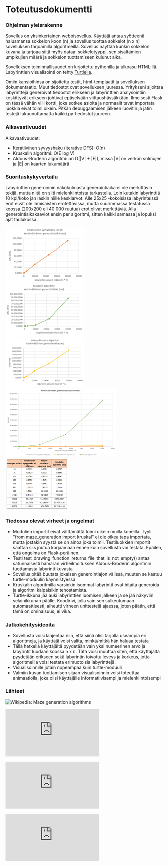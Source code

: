 # Toteutusdokumentti

### Ohjelman yleisrakenne

Sovellus on yksinkertainen webbisovellus. Käyttäjä antaa syötteenä haluamansa sokkelon koon (n) ja sovellus tuottaa  sokkelot (n x n) sovelluksen tarjoamilla algoritmeilla. Sovellus näyttää kunkin sokkelon kuvana ja tarjoaa siitä myös dataa: sokkelotyyppi, sen sisältämien umpikujien määrä ja sokkelon tuottamiseen kulunut aika. 

Sovelluksen toiminnallisuudet on kirjoitettu pythonilla ja ulkoasu HTML:llä. Labyrinttien visualisointi on tehty [Turtlella](https://docs.python.org/3/library/turtle.html).

Omiin kansioihinsa on sijoitettu testit, html-templaatit ja sovelluksen dokumentaatio. Muut tiedostot ovat sovelluksen juuressa. Yritykseni sijoittaa labyrinttejä generoivat tiedostot erikseen ja labyrinttien analysointiin keskittyvät erikseen johtivat epäselvään viittaushässäkkään. Ilmeisesti Flask on tässä vähän villi kortti, joka sotkee asioita ja normaalit tavat importata luokkia eivät toimi oikein. Pitkän debuggaamisen jälkeen luovitin ja jätin testejä lukuunottamatta kaikki.py-tiedostot juureen.


### Aikavaativuudet

Aikavaativuudet:

- Iteratiivinen syvyyshaku (iterative DFS): O(n)
- Kruskalin algoritmi: O(E log V)
- Aldous-Broderin algoritmi: on O(|V| + |E|), missä |V| on verkon solmujen ja |E| on kaarten lukumäärä



### Suorituskykyvertailu

Labyrinttien generoinnin näkökulmasta generointiaika ei ole merkittävin tekijä, mutta niitä on silti mielenkiintoista tarkastella. Loin kutakin labyrinttiä 10 kpl/koko jan laskin niille keskiarvot. Alle 25x25 -kokoisissa labyrinteissä erot eivät ole ihmisaisten erotettavissa, mutta suurimmassa testatussa koossa (200x200 eli 40 000 ruutua) erot olivat merkittäviä. Alla generointiaikakaaviot ensin per algoritmi, sitten kaikki samassa ja lopuksi ajat taulukossa.

<img src="https://github.com/KatjaKvintus/maze_generation/blob/main/dokumentaatio/Kuvat/iteratiivinen%20syvyyshaku%20DFS_generointiaika.png" width="50%" height="50%">

<img src="https://github.com/KatjaKvintus/maze_generation/blob/main/dokumentaatio/Kuvat/kruskal_generointiajat.png" width="50%" height="50%">

<img src="https://github.com/KatjaKvintus/maze_generation/blob/main/dokumentaatio/Kuvat/aldous-broder_%20generointiajat.png" width="50%" height="50%">

<img src="https://github.com/KatjaKvintus/maze_generation/blob/main/dokumentaatio/Kuvat/generointiajat_kaavio.png" width="70%" height="70%">

<img src="https://github.com/KatjaKvintus/maze_generation/blob/main/dokumentaatio/Kuvat/generointiajat_taulukko.png" width="40%" height="40%">



### Tiedossa olevat virheet ja ongelmat

- Modulien importit eivät välttämättä toimi oikein muilla koneilla. Tyyli "from maze_generation import kruskal" ei ole oikea tapa importata, mutta jostakin syystä se on ainoa joka toimii. Testiluokkien importit saattaa siis joutua korjaamaan ennen kuin sovellusta voi testata. Epäilen, että ongelma on Flask-peräinen.
- Testi test_drawing_function_returns_file_that_is_not_empty() antaa satunnaisesti hämärän virheilmoituksen Aldous-Broderin algoritmin tuottamasta labyrinttikuvasta
- Sovellus pitää buutata jokaisen generointiajon välissä, muuten se kaatuu turtle-moduulin käynnistyessä
- Kruskalin algoritmilla varsinkin isommat labyrintit ovat hitaita generoida ja algoritmi kaipaisikin tehostamista.
- Turtle-ikkuna jää auki labyrinttien luomisen jälkeen ja se jää näkyviin selainikkunan päälle. Koodirivi, jolla sain sen sulkeutumaan automaattisesti, aiheutti virheen unittestejä ajaessa, joten päätin, että tämä on ominaisuus, ei vika.


### Jatkokehitysideoita

- Sovellusta voisi laajentaa niin, että siinä olisi tarjolla useampia eri algoritmeja, ja käyttäjä voisi valita, minkä/mitkä hän haluaa testata
- Tällä hetkellä käyttäjältä pyydetään vain yksi numeerinen arvo ja labyrintit luodaan koossa n x n. Tätä voisi muuttaa siten, että käyttäjältä pyydetään erikseen sekä labyrintin toivottu leveys ja korkeus, jotta algoritmeilla voisi testata erimuotoisia labyrinttejä.
- Visualisoinnille jotain nopeampaa kuin turtle-moduuli
- Valmiin kuvan tuottamisen sijaan visualisoinnin voisi toteuttaa animaatiolla, joka olisi käyttäjälle informatiivisempi ja mielenkiintoisempi


### Lähteet

![Wikipedia: Maze generation algorithms](https://en.wikipedia.org/wiki/Maze_generation_algorithm)

![John Stilley: Maze-generating algorithms](https://github.com/john-science/mazelib/blob/main/docs/MAZE_GEN_ALGOS.md)

![Survey Paper on Maze Generation Algorithms for Puzzle Solving Games](https://anoopmusale.github.io/resume/paper.pdf)

![Analysis of Maze Generating Algorithms](http://ipsitransactions.org/journals/papers/tir/2019jan/p5.pdf)
